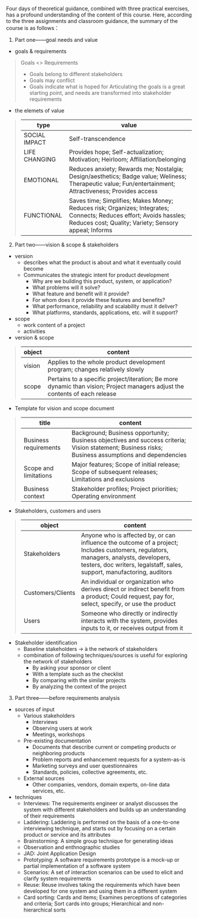 Four days of theoretical guidance, combined with three practical exercises, has a profound understanding of the content of this course. Here, according to the three assignments and classroom guidance, the summary of the course is as follows：
1. Part one——goal needs and value
- goals & requirements
> Goals <> Requirements
> - Goals belong to different stakeholders
> - Goals may conflict
> - Goals indicate what is hoped for
> Articulating the goals is a great starting point, and needs are
transformed into stakeholder requirements
- the elemets of value
> type | value
> -- | --
> SOCIAL IMPACT | Self-transcendence
> LIFE CHANGING | Provides hope; Self-actualization; Motivation; Heirloom; Affiliation/belonging
> EMOTIONAL | Reduces anxiety; Rewards me; Nostalgia; Design/aesthetics; Badge value; Weliness; Therapeutic value; Fun/entertainment; Attractiveness; Provides access
> FUNCTIONAL | Saves time; Simplifies; Makes Money; Reduces risk; Organizes; Integrates; Connects; Reduces effort; Avoids hassles; Reduces cost; Quality; Variety; Sensory appeal; Informs
2. Part two——vision & scope & stakeholders
- version
    - describes what the product is about and what it eventually could become
    - Communicates the strategic intent for product development
        - Why are we building this product, system, or application?
        - What problems will it solve?
        - What feature and benefit will it provide?
        - For whom does it provide these features and benefits?
        - What performance, reliability and scalability must it deliver?
        - What platforms, standards, applications, etc. will it support?
- scope
    - work content of a project
    - activities
- version & scope
> object | content
> -- | --
> vision | Applies to the whole product development program; changes relatively slowly
> scope | Pertains to a specific project/iteration; Be more dynamic than vision; Project managers adjust the contents of each release
- Template for vision and scope document
> title | content
> -- | --
> Business requirements | Background; Business opportunity; Business objectives and success criteria; Vision statement; Business risks; Business assumptions and dependencies
> Scope and limitations | Major features; Scope of initial release; Scope of subsequent releases; Limitations and exclusions
> Business context | Stakeholder profiles; Project priorities; Operating environment
- Stakeholders, customers and users
> object | content
> -- | --
> Stakeholders | Anyone who is affected by, or can influence the outcome of a project;  Includes customers, regulators, managers, analysts, developers, testers, doc writers, legalstaff, sales, support, manufactoring, auditors
> Customers/Clients | An individual or organization who derives direct or indirect benefit from a product; Could request, pay for, select, specify, or use the product
> Users |  Someone who directly or indirectly interacts with the system, provides inputs to it, or receives output from it
- Stakeholder identification
    - Baseline stakeholders -> à the network of stakeholders
    - combination of following techniques/sources is useful for exploring the network of stakeholders
        - By asking your sponsor or client
        - With a template such as the checklist
        - By comparing with the similar projects
        - By analyzing the context of the project
3. Part three——before requirements analysis
- sources of input
    - Various stakeholders
        - Interviews
        - Observing users at work
        - Meetings, workshops
    - Pre-existing documentation 
        - Documents that describe current or competing products or neighboring products
        - Problem reports and enhancement requests for a system-as-is
        - Marketing surveys and user questionnaires
        - Standards, policies, collective agreements, etc.
    - External sources
        - Other companies, vendors, domain experts, on-line data services, etc.
- techniques
    - Interviews: The requirements engineer or analyst discusses the system with different stakeholders and builds up an understanding of their requirements
    - Laddering: Laddering is performed on the basis of a one-to-one interviewing technique, and starts out by focusing on a certain product or service and its attributes
    - Brainstorming: A simple group technique for generating ideas
    - Observation and enthnographic studies
    - JAD: Joint Application Design
    - Prototyping: A software requirements prototype is a mock-up or partial implementation of a software system
    - Scenarios: A set of interaction scenarios can be used to elicit and clarify system requirements
    - Reuse: Reuse involves taking the requirements which have been developed for one system and using them in a different system
    - Card sorting: Cards and items; Examines perceptions of categories and criteria; Sort cards into groups; Hierarchical and non-hierarchical sorts